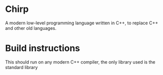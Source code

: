 # Chirp
A modern low-level programming language written in C++, to replace C++ and other old languages. 

# Build instructions
This should run on any modern C++ compiler, the only library used is the standard library
